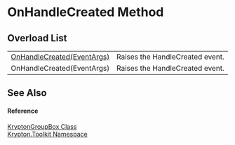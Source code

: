 # OnHandleCreated Method


## Overload List
<table>
<tr>
<td><a href="7092c7d6-0868-e211-c3ba-b922cda0383b.md">OnHandleCreated(EventArgs)</a></td>
<td>Raises the HandleCreated event.</td></tr>
<tr>
<td>OnHandleCreated(EventArgs)</td>
<td>Raises the HandleCreated event.</td></tr>
</table>

## See Also


#### Reference
<a href="7bf61b7d-9d99-c2a5-c0dc-2f2e692b6a37.md">KryptonGroupBox Class</a>  
<a href="79d2eac2-21f4-54ff-7552-b20c33c30600.md">Krypton.Toolkit Namespace</a>  
